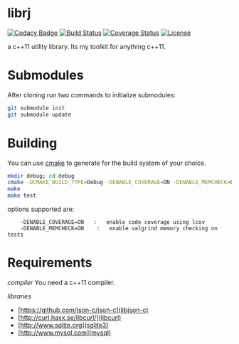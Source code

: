 librj
=====

[![Codacy Badge](https://api.codacy.com/project/badge/Grade/f39c12a30e1141eaa8ae9aca5f4fe8c9)](https://www.codacy.com/app/ryjen/libarg3?utm_source=github.com&utm_medium=referral&utm_content=ryjen/libryjen&utm_campaign=badger)
[![Build Status](http://img.shields.io/travis/ryjen/librj.svg)](https://travis-ci.org/ryjen/librj)
[![Coverage Status](https://coveralls.io/repos/ryjen/librj/badge.svg?branch=master&service=github)](https://coveralls.io/github/ryjen/librj?branch=master)
[![License](http://img.shields.io/:license-mit-blue.svg)](http://ryjen.mit-license.org)

a c++11 utility library.  Its my toolkit for anything c++11.

Submodules
==========

After cloning run two commands to initialize submodules:

```bash
git submodule init
git submodule update
```

Building
========

You can use [cmake](https://cmake.org) to generate for the build system of your choice.

```bash
mkdir debug; cd debug
cmake -DCMAKE_BUILD_TYPE=Debug -DENABLE_COVERAGE=ON -DENABLE_MEMCHECK=ON ..
make
make test
```

options supported are:

		-DENABLE_COVERAGE=ON   :   enable code coverage using lcov
		-DENABLE_MEMCHECK=ON    :   enable valgrind memory checking on tests

Requirements
============

*compiler*
You need a c++11 compiler.  

*libraries*
- [https://github.com/json-c/json-c](libjson-c)
- [http://curl.haxx.se/libcurl/](libcurl)
- [http://www.sqlite.org](sqlite3)
- [http://www.mysql.com](mysql)
